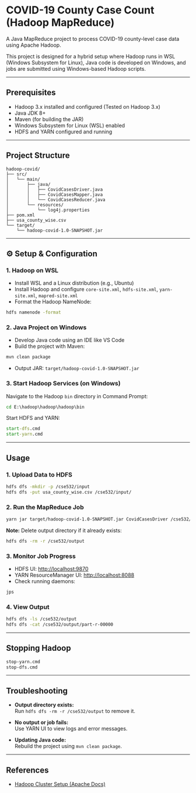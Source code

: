 # COVID-19 County Case Count (Hadoop MapReduce)

A Java MapReduce project to process COVID-19 county-level case data using Apache Hadoop.

This project is designed for a hybrid setup where Hadoop runs in WSL (Windows Subsystem for Linux), Java code is developed on Windows, and jobs are submitted using Windows-based Hadoop scripts.

---

##  Prerequisites

- Hadoop 3.x installed and configured (Tested on Hadoop 3.x)
- Java JDK 8+
- Maven (for building the JAR)
- Windows Subsystem for Linux (WSL) enabled
- HDFS and YARN configured and running

---

##  Project Structure

```
hadoop-covid/
├── src/
│   └── main/
│       ├── java/
│       │   ├── CovidCasesDriver.java
│       │   ├── CovidCasesMapper.java
│       │   └── CovidCasesReducer.java
│       └── resources/
│           └── log4j.properties
├── pom.xml
├── usa_county_wise.csv
└── target/
    └── hadoop-covid-1.0-SNAPSHOT.jar
```

---

## ⚙ Setup & Configuration

### 1. Hadoop on WSL

- Install WSL and a Linux distribution (e.g., Ubuntu)
- Install Hadoop and configure `core-site.xml`, `hdfs-site.xml`, `yarn-site.xml`, `mapred-site.xml`
- Format the Hadoop NameNode:

```bash
hdfs namenode -format
```

### 2. Java Project on Windows

- Develop Java code using an IDE like VS Code
- Build the project with Maven:

```bash
mvn clean package
```

- Output JAR: `target/hadoop-covid-1.0-SNAPSHOT.jar`

### 3. Start Hadoop Services (on Windows)

Navigate to the Hadoop `bin` directory in Command Prompt:

```cmd
cd E:\hadoop\hadoop\hadoop\bin
```

Start HDFS and YARN:

```cmd
start-dfs.cmd
start-yarn.cmd
```

---

##  Usage

### 1. Upload Data to HDFS

```bash
hdfs dfs -mkdir -p /cse532/input
hdfs dfs -put usa_county_wise.csv /cse532/input/
```

### 2. Run the MapReduce Job

```bash
yarn jar target/hadoop-covid-1.0-SNAPSHOT.jar CovidCasesDriver /cse532/input/usa_county_wise.csv /cse532/output
```

**Note:** Delete output directory if it already exists:

```bash
hdfs dfs -rm -r /cse532/output
```

### 3. Monitor Job Progress

- HDFS UI: [http://localhost:9870](http://localhost:9870)
- YARN ResourceManager UI: [http://localhost:8088](http://localhost:8088)
- Check running daemons:

```bash
jps
```

### 4. View Output

```bash
hdfs dfs -ls /cse532/output
hdfs dfs -cat /cse532/output/part-r-00000
```

---

##  Stopping Hadoop

```cmd
stop-yarn.cmd
stop-dfs.cmd
```

---

##  Troubleshooting

- **Output directory exists:**  
  Run `hdfs dfs -rm -r /cse532/output` to remove it.

- **No output or job fails:**  
  Use YARN UI to view logs and error messages.

- **Updating Java code:**  
  Rebuild the project using `mvn clean package`.

---

##  References

- [Hadoop Cluster Setup (Apache Docs)](https://hadoop.apache.org/docs/stable/hadoop-project-dist/hadoop-common/ClusterSetup.html)



